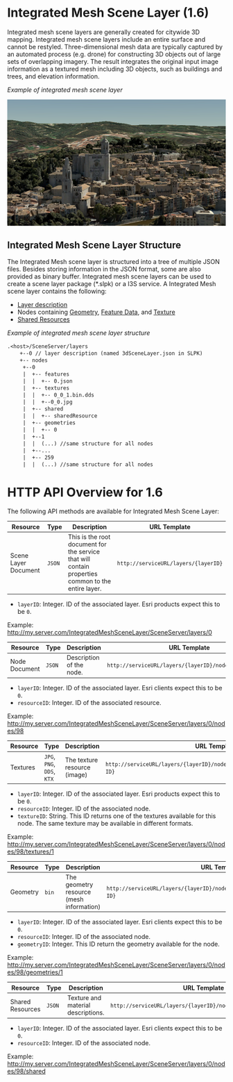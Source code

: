 # Integrated Mesh Scene Layer (1.6)

Integrated mesh scene layers are generally created for citywide 3D mapping.  Integrated mesh scene layers include an entire surface and cannot be restyled.  Three-dimensional mesh data are typically captured by an automated process (e.g. drone) for constructing 3D objects out of large sets of overlapping imagery. The result integrates the original input image information as a textured mesh including 3D objects, such as buildings and trees, and elevation information.

*Example of integrated mesh scene layer*

![Integrated Mesh Scene Layer](../img/IM.PNG)

## Integrated Mesh Scene Layer Structure
The Integrated Mesh scene layer is structured into a tree of multiple JSON files. Besides storing information in the JSON format, some are also provided as binary buffer. Integrated mesh scene layers can be used to create a scene layer package (*.slpk) or a I3S service. A Integrated Mesh scene layer contains the following:

- [Layer description](3DSceneLayer.cmn.md)
- Nodes containing [Geometry](geometry.cmn.md), [Feature Data](featureData.cmn.md), and [Texture](texture.cmn.md)
- [Shared Resources](sharedResource.cmn.md)

*Example of integrated mesh scene layer structure*

```
.<host>/SceneServer/layers
	+--0 // layer description (named 3dSceneLayer.json in SLPK)
	+-- nodes
	 +--0
	 |  +-- features
	 |  |  +-- 0.json
	 |  +-- textures
	 |  |  +-- 0_0_1.bin.dds
	 |  |  +--0_0.jpg
	 |  +-- shared
	 |  |  +-- sharedResource
	 |  +-- geometries
	 |  |  +-- 0
	 |  +--1
	 |  |  (...) //same structure for all nodes
	 |  +--...
	 |  +-- 259
	 |  |  (...) //same structure for all nodes

```


# HTTP API Overview for 1.6

The following API methods are available for Integrated Mesh Scene Layer:

| Resource             | Type   | Description                                                  | URL Template                         |
| -------------------- | ------ | ------------------------------------------------------------ | ------------------------------------ |
| Scene Layer Document | `JSON` | This is the root document for the service that will contain properties common to the entire layer. | `http://serviceURL/layers/{layerID}` |

- `layerID`: Integer. ID of the associated layer. Esri products expect this to be `0`.

Example: http://my.server.com/IntegratedMeshSceneLayer/SceneServer/layers/0



| Resource      | Type   | Description              | URL Template                                            |
| ------------- | ------ | ------------------------ | ------------------------------------------------------- |
| Node Document | `JSON` | Description of the node. | `http://serviceURL/layers/{layerID}/nodes/{resourceID}` |

- `layerID`: Integer. ID of the associated layer. Esri clients expect this to be `0`.
- `resourceID`: Integer. ID of the associated resource. 

Example: http://my.server.com/IntegratedMeshSceneLayer/SceneServer/layers/0/nodes/98



| Resource | Type                       | Description                   | URL Template                                                 |
| -------- | -------------------------- | ----------------------------- | ------------------------------------------------------------ |
| Textures | `JPG`, `PNG`, `DDS`, `KTX` | The texture resource  (image) | `http://serviceURL/layers/{layerID}/nodes/{resourceID}/textures/{texture ID}` |

- `layerID`: Integer. ID of the associated layer. Esri products expect this to be `0`.
- `resourceID`: Integer. ID of the associated node.
- `textureID`: String. This ID returns one of the textures available for this node. The same texture may be available in different formats. 

Example: http://my.server.com/IntegratedMeshSceneLayer/SceneServer/layers/0/nodes/98/textures/1




| Resource | Type  | Description                              | URL Template                                                 |
| -------- | ----- | ---------------------------------------- | ------------------------------------------------------------ |
| Geometry | `bin` | The geometry resource (mesh information) | `http://serviceURL/layers/{layerID}/nodes/{resourceID}/geometries/{geometry ID}` |

- `layerID`: Integer. ID of the associated layer. Esri clients expect this to be `0`.
- `resourceID`: Integer. ID of the associated node.
- `geometryID`: Integer. This ID return the geometry available for the node. 

Example: http://my.server.com/IntegratedMeshSceneLayer/SceneServer/layers/0/nodes/98/geometries/1 




| Resource         | Type   | Description                        | URL Template                                                 |
| ---------------- | ------ | ---------------------------------- | ------------------------------------------------------------ |
| Shared Resources | `JSON` | Texture and material descriptions. | `http://serviceURL/layers/{layerID}/nodes/{resourceID}/shared` |

- `layerID`: Integer. ID of the associated layer. Esri clients expect this to be `0`.
- `resourceID`: Integer. ID of the associated node. 

Example: http://my.server.com/IntegratedMeshSceneLayer/SceneServer/layers/0/nodes/98/shared